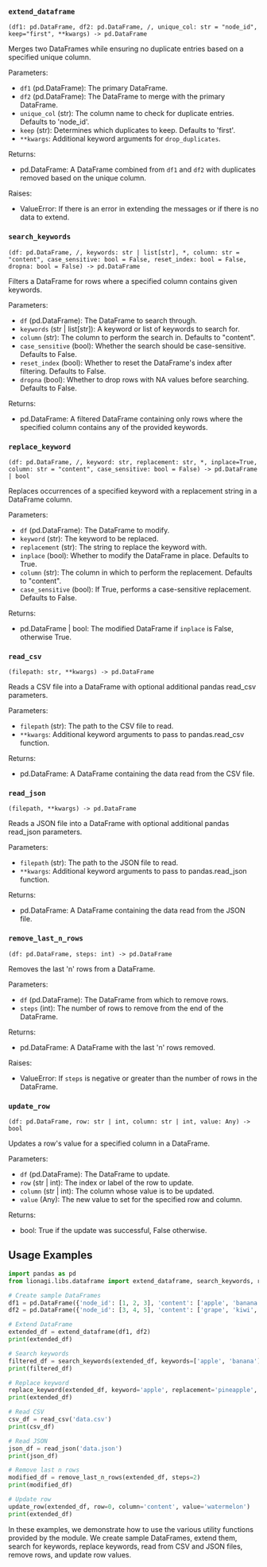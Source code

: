 
### `extend_dataframe`

`(df1: pd.DataFrame, df2: pd.DataFrame, /, unique_col: str = "node_id", keep="first", **kwargs) -> pd.DataFrame`

Merges two DataFrames while ensuring no duplicate entries based on a specified unique column.

Parameters:
- `df1` (pd.DataFrame): The primary DataFrame.
- `df2` (pd.DataFrame): The DataFrame to merge with the primary DataFrame.
- `unique_col` (str): The column name to check for duplicate entries. Defaults to 'node_id'.
- `keep` (str): Determines which duplicates to keep. Defaults to 'first'.
- `**kwargs`: Additional keyword arguments for `drop_duplicates`.

Returns:
- pd.DataFrame: A DataFrame combined from `df1` and `df2` with duplicates removed based on the unique column.

Raises:
- ValueError: If there is an error in extending the messages or if there is no data to extend.

### `search_keywords`
`(df: pd.DataFrame, /, keywords: str | list[str], *, column: str = "content", case_sensitive: bool = False, reset_index: bool = False, dropna: bool = False) -> pd.DataFrame`

Filters a DataFrame for rows where a specified column contains given keywords.

Parameters:
- `df` (pd.DataFrame): The DataFrame to search through.
- `keywords` (str | list[str]): A keyword or list of keywords to search for.
- `column` (str): The column to perform the search in. Defaults to "content".
- `case_sensitive` (bool): Whether the search should be case-sensitive. Defaults to False.
- `reset_index` (bool): Whether to reset the DataFrame's index after filtering. Defaults to False.
- `dropna` (bool): Whether to drop rows with NA values before searching. Defaults to False.

Returns:
- pd.DataFrame: A filtered DataFrame containing only rows where the specified column contains any of the provided keywords.

### `replace_keyword`
`(df: pd.DataFrame, /, keyword: str, replacement: str, *, inplace=True, column: str = "content", case_sensitive: bool = False) -> pd.DataFrame | bool`

Replaces occurrences of a specified keyword with a replacement string in a DataFrame column.

Parameters:
- `df` (pd.DataFrame): The DataFrame to modify.
- `keyword` (str): The keyword to be replaced.
- `replacement` (str): The string to replace the keyword with.
- `inplace` (bool): Whether to modify the DataFrame in place. Defaults to True.
- `column` (str): The column in which to perform the replacement. Defaults to "content".
- `case_sensitive` (bool): If True, performs a case-sensitive replacement. Defaults to False.

Returns:
- pd.DataFrame | bool: The modified DataFrame if `inplace` is False, otherwise True.

### `read_csv`
`(filepath: str, **kwargs) -> pd.DataFrame`

Reads a CSV file into a DataFrame with optional additional pandas read_csv parameters.

Parameters:
- `filepath` (str): The path to the CSV file to read.
- `**kwargs`: Additional keyword arguments to pass to pandas.read_csv function.

Returns:
- pd.DataFrame: A DataFrame containing the data read from the CSV file.

### `read_json`
`(filepath, **kwargs) -> pd.DataFrame`

Reads a JSON file into a DataFrame with optional additional pandas read_json parameters.

Parameters:
- `filepath` (str): The path to the JSON file to read.
- `**kwargs`: Additional keyword arguments to pass to pandas.read_json function.

Returns:
- pd.DataFrame: A DataFrame containing the data read from the JSON file.

### `remove_last_n_rows`
`(df: pd.DataFrame, steps: int) -> pd.DataFrame`

Removes the last 'n' rows from a DataFrame.

Parameters:
- `df` (pd.DataFrame): The DataFrame from which to remove rows.
- `steps` (int): The number of rows to remove from the end of the DataFrame.

Returns:
- pd.DataFrame: A DataFrame with the last 'n' rows removed.

Raises:
- ValueError: If `steps` is negative or greater than the number of rows in the DataFrame.

### `update_row`
`(df: pd.DataFrame, row: str | int, column: str | int, value: Any) -> bool`

Updates a row's value for a specified column in a DataFrame.

Parameters:
- `df` (pd.DataFrame): The DataFrame to update.
- `row` (str | int): The index or label of the row to update.
- `column` (str | int): The column whose value is to be updated.
- `value` (Any): The new value to set for the specified row and column.

Returns:
- bool: True if the update was successful, False otherwise.

## Usage Examples

```python
import pandas as pd
from lionagi.libs.dataframe import extend_dataframe, search_keywords, replace_keyword, read_csv, read_json, remove_last_n_rows, update_row

# Create sample DataFrames
df1 = pd.DataFrame({'node_id': [1, 2, 3], 'content': ['apple', 'banana', 'orange']})
df2 = pd.DataFrame({'node_id': [3, 4, 5], 'content': ['grape', 'kiwi', 'mango']})

# Extend DataFrame
extended_df = extend_dataframe(df1, df2)
print(extended_df)

# Search keywords
filtered_df = search_keywords(extended_df, keywords=['apple', 'banana'], column='content')
print(filtered_df)

# Replace keyword
replace_keyword(extended_df, keyword='apple', replacement='pineapple', inplace=True)
print(extended_df)

# Read CSV
csv_df = read_csv('data.csv')
print(csv_df)

# Read JSON
json_df = read_json('data.json')
print(json_df)

# Remove last n rows
modified_df = remove_last_n_rows(extended_df, steps=2)
print(modified_df)

# Update row
update_row(extended_df, row=0, column='content', value='watermelon')
print(extended_df)
```

In these examples, we demonstrate how to use the various utility functions provided by the module. We create sample DataFrames, extend them, search for keywords, replace keywords, read from CSV and JSON files, remove rows, and update row values.
